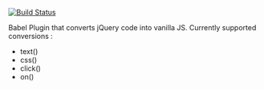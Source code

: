 [![Build Status](https://travis-ci.org/sanchitanand/babel-plugin-transform-jquery.png?branch=master)](https://travis-ci.org/sanchitanand/babel-plugin-transform-jquery)


Babel Plugin that converts jQuery code into vanilla JS.
Currently supported conversions :
- text()
- css()
- click()
- on()

